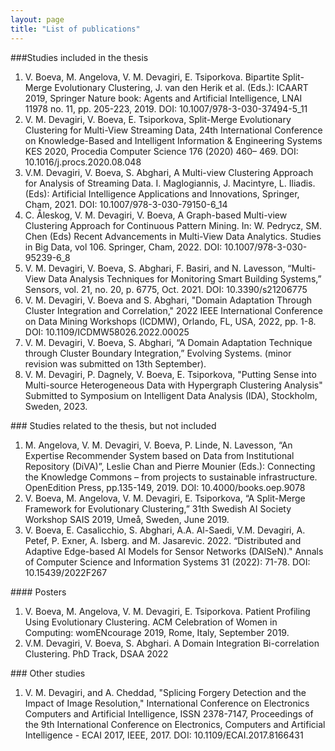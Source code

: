 ```yaml
---
layout: page
title: "List of publications"
---
```


###Studies included in the thesis
<ol>
<li>V. Boeva, M. Angelova, V. M. Devagiri, E. Tsiporkova. Bipartite Split-Merge Evolutionary Clustering, J. van den Herik et al. (Eds.): ICAART 2019, Springer Nature book: Agents and Artificial Intelligence, LNAI 11978 no. 11, pp. 205-223, 2019. DOI: <a style="text-decoration:none" href="https://doi.org/10.1007/978-3-030-37494-5_11">10.1007/978-3-030-37494-5_11</a></li>

<li>V. M. Devagiri, V. Boeva, E. Tsiporkova, Split-Merge Evolutionary Clustering for Multi-View Streaming Data, 24th International Conference on Knowledge-Based and Intelligent Information & Engineering Systems KES 2020, Procedia Computer Science 176 (2020) 460– 469. DOI:
<a style="text-decoration:none" href="https://doi.org/10.1016/j.procs.2020.08.048">10.1016/j.procs.2020.08.048</a></li>

<li>V.M. Devagiri, V. Boeva, S. Abghari, A Multi-view Clustering Approach for Analysis of Streaming Data. I. Maglogiannis, J. Macintyre, L. Iliadis. (Eds): Artificial Intelligence Applications and Innovations, Springer, Cham, 2021. DOI: <a style="text-decoration:none" href="https://doi.org/10.1007/978-3-030-79150-6_14">10.1007/978-3-030-79150-6_14</a></li>

<li>C. Åleskog, V. M. Devagiri, V. Boeva, A Graph-based Multi-view Clustering Approach for Continuous Pattern Mining. In: W. Pedrycz, SM. Chen (Eds) Recent Advancements in Multi-View Data Analytics. Studies in Big Data, vol 106. Springer, Cham, 2022. DOI: <a style="text-decoration:none" href="https://doi.org/10.1007/978-3-030-95239-6_8">10.1007/978-3-030-95239-6_8</a></li>

<li>V. M. Devagiri, V. Boeva, S. Abghari, F. Basiri, and N. Lavesson, “Multi-View Data Analysis Techniques for Monitoring Smart Building Systems,” Sensors, vol. 21, no. 20, p. 6775, Oct. 2021. DOI: <a style="text-decoration:none" href="https://doi.org/10.3390/s21206775">10.3390/s21206775</a></li>

<li>V. M. Devagiri, V. Boeva and S. Abghari, "Domain Adaptation Through Cluster Integration and Correlation," 2022 IEEE International Conference on Data Mining Workshops (ICDMW), Orlando, FL, USA, 2022, pp. 1-8. DOI: <a style="text-decoration:none" href="https://doi.org/10.1109/ICDMW58026.2022.00025">10.1109/ICDMW58026.2022.00025</a></li>

<li>V. M. Devagiri, V. Boeva, S. Abghari, “A Domain Adaptation Technique through Cluster Boundary Integration,” Evolving Systems. (minor revision was submitted on 13th September).</li>

<li>V. M. Devagiri, P. Dagnely, V. Boeva, E. Tsiporkova, "Putting Sense into Multi-source Heterogeneous Data with Hypergraph Clustering Analysis" Submitted to Symposium on Intelligent Data Analysis (IDA), Stockholm, Sweden, 2023.</li>
</ol>
### Studies related to the thesis, but not included
<ol>
<li>M. Angelova, V. M. Devagiri, V. Boeva, P. Linde, N. Lavesson, “An Expertise Recommender System based on Data from Institutional Repository (DiVA)”, Leslie Chan and Pierre Mounier (Eds.): Connecting the Knowledge Commons – from projects to sustainable infrastructure. OpenEdition Press, pp.135-149, 2019. DOI: <a style="text-decoration:none" href="https://doi.org/10.4000/books.oep.9078">10.4000/books.oep.9078</a></li>
<li>V. Boeva, M. Angelova, V. M. Devagiri, E. Tsiporkova, “A Split-Merge Framework for Evolutionary Clustering,” 31th Swedish AI Society Workshop SAIS 2019, Umeå, Sweden, June 2019.</li>
<li>V. Boeva, E. Casalicchio, S. Abghari, A.A. Al-Saedi, V.M. Devagiri, A. Petef, P. Exner, A. Isberg. and M. Jasarevic. 2022. “Distributed and Adaptive Edge-based AI Models for Sensor Networks (DAISeN)." Annals of Computer Science and Information Systems 31 (2022): 71-78. DOI: <a style="text-decoration:none" href="http://dx.doi.org/10.15439/2022F267">10.15439/2022F267</a></li>
</ol>
#### Posters
<ol>
<li>V. Boeva, M. Angelova, V. M. Devagiri, E. Tsiporkova. Patient Profiling Using Evolutionary Clustering. ACM Celebration of Women in Computing: womENcourage 2019, Rome, Italy, September 2019. </li>
<li>V.M. Devagiri, V. Boeva, S. Abghari. A Domain Integration Bi-correlation Clustering. PhD Track, DSAA 2022</li>
</ol>
### Other studies
<ol>
<li> V. M. Devagiri, and A. Cheddad, "Splicing Forgery Detection and the Impact of Image Resolution," International Conference on Electronics Computers and Artificial Intelligence, ISSN 2378-7147, Proceedings of the 9th International Conference on Electronics, Computers and Artificial Intelligence - ECAI 2017, IEEE, 2017. DOI: <a style="text-decoration:none" href="https://doi.org/10.1109/ECAI.2017.8166431">10.1109/ECAI.2017.8166431</a></li> 
</ol>
